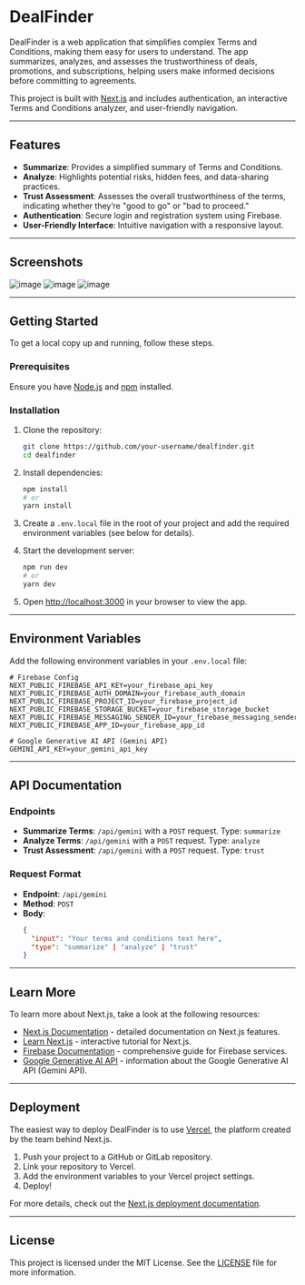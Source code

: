 # DealFinder

DealFinder is a web application that simplifies complex Terms and Conditions, making them easy for users to understand. The app summarizes, analyzes, and assesses the trustworthiness of deals, promotions, and subscriptions, helping users make informed decisions before committing to agreements.

This project is built with [Next.js](https://nextjs.org) and includes authentication, an interactive Terms and Conditions analyzer, and user-friendly navigation.


---

## Features

- **Summarize**: Provides a simplified summary of Terms and Conditions.
- **Analyze**: Highlights potential risks, hidden fees, and data-sharing practices.
- **Trust Assessment**: Assesses the overall trustworthiness of the terms, indicating whether they’re "good to go" or "bad to proceed."
- **Authentication**: Secure login and registration system using Firebase.
- **User-Friendly Interface**: Intuitive navigation with a responsive layout.

---

## Screenshots

![image](https://github.com/user-attachments/assets/7f0aeb1e-d560-47a8-b94a-1c4a1c21e3a1)
![image](https://github.com/user-attachments/assets/a126cef0-fe75-4fe0-8c6e-ed55a8995716)
![image](https://github.com/user-attachments/assets/68490c0c-9472-4877-98e7-0ce22cfeceba)


---

## Getting Started

To get a local copy up and running, follow these steps.

### Prerequisites

Ensure you have [Node.js](https://nodejs.org/) and [npm](https://npmjs.com) installed.

### Installation

1. Clone the repository:
    ```bash
    git clone https://github.com/your-username/dealfinder.git
    cd dealfinder
    ```

2. Install dependencies:
    ```bash
    npm install
    # or
    yarn install
    ```

3. Create a `.env.local` file in the root of your project and add the required environment variables (see below for details).

4. Start the development server:
    ```bash
    npm run dev
    # or
    yarn dev
    ```

5. Open [http://localhost:3000](http://localhost:3000) in your browser to view the app.

---

## Environment Variables

Add the following environment variables in your `.env.local` file:

```plaintext
# Firebase Config
NEXT_PUBLIC_FIREBASE_API_KEY=your_firebase_api_key
NEXT_PUBLIC_FIREBASE_AUTH_DOMAIN=your_firebase_auth_domain
NEXT_PUBLIC_FIREBASE_PROJECT_ID=your_firebase_project_id
NEXT_PUBLIC_FIREBASE_STORAGE_BUCKET=your_firebase_storage_bucket
NEXT_PUBLIC_FIREBASE_MESSAGING_SENDER_ID=your_firebase_messaging_sender_id
NEXT_PUBLIC_FIREBASE_APP_ID=your_firebase_app_id

# Google Generative AI API (Gemini API)
GEMINI_API_KEY=your_gemini_api_key
```

---

## API Documentation

### Endpoints

- **Summarize Terms**: `/api/gemini` with a `POST` request. Type: `summarize`
- **Analyze Terms**: `/api/gemini` with a `POST` request. Type: `analyze`
- **Trust Assessment**: `/api/gemini` with a `POST` request. Type: `trust`

### Request Format

- **Endpoint**: `/api/gemini`
- **Method**: `POST`
- **Body**:
  ```json
  {
    "input": "Your terms and conditions text here",
    "type": "summarize" | "analyze" | "trust"
  }
  ```

---

## Learn More

To learn more about Next.js, take a look at the following resources:

- [Next.js Documentation](https://nextjs.org/docs) - detailed documentation on Next.js features.
- [Learn Next.js](https://nextjs.org/learn-pages-router) - interactive tutorial for Next.js.
- [Firebase Documentation](https://firebase.google.com/docs) - comprehensive guide for Firebase services.
- [Google Generative AI API](https://developers.google.com/generative-ai) - information about the Google Generative AI API (Gemini API).

---

## Deployment

The easiest way to deploy DealFinder is to use [Vercel](https://vercel.com/), the platform created by the team behind Next.js.

1. Push your project to a GitHub or GitLab repository.
2. Link your repository to Vercel.
3. Add the environment variables to your Vercel project settings.
4. Deploy!

For more details, check out the [Next.js deployment documentation](https://nextjs.org/docs/pages/building-your-application/deploying).

---

## License

This project is licensed under the MIT License. See the [LICENSE](./LICENSE) file for more information.
